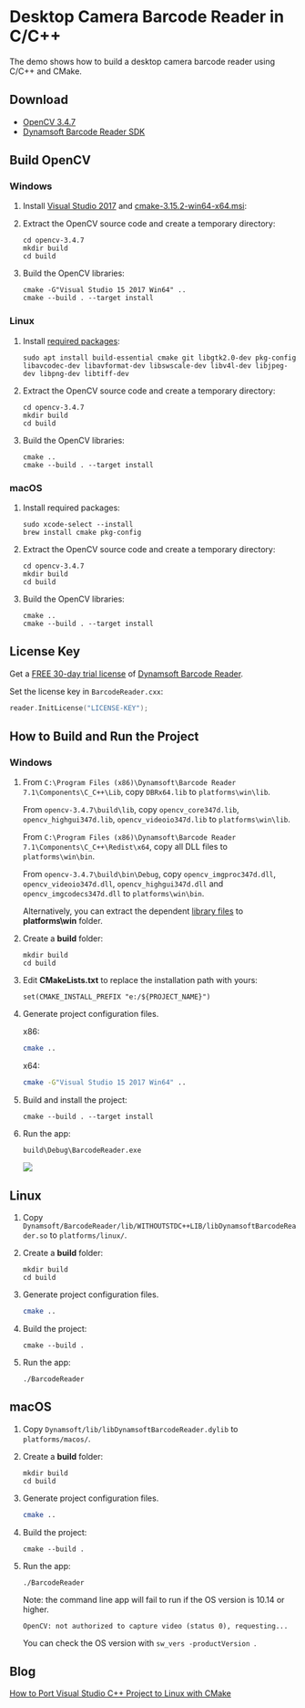 # Desktop Camera Barcode Reader in C/C++
The demo shows how to build a desktop camera barcode reader using C/C++ and CMake.

## Download
- [OpenCV 3.4.7](https://github.com/opencv/opencv/archive/3.4.7.zip)
- [Dynamsoft Barcode Reader SDK](https://github.com/dynamsoft-dbr/desktop-camera-barcode-reader/releases)

## Build OpenCV
### Windows
1. Install [Visual Studio 2017](https://www.visualstudio.com/downloads/) and [cmake-3.15.2-win64-x64.msi](https://github.com/Kitware/CMake/releases/download/v3.15.2/cmake-3.15.2-win64-x64.msi):
2. Extract the OpenCV source code and create a temporary directory:

    ```
    cd opencv-3.4.7
    mkdir build
    cd build
    ```

3. Build the OpenCV libraries:

    ```
    cmake -G"Visual Studio 15 2017 Win64" ..
    cmake --build . --target install
    ```

### Linux 
1. Install [required packages](https://docs.opencv.org/master/d7/d9f/tutorial_linux_install.html):

    ```
    sudo apt install build-essential cmake git libgtk2.0-dev pkg-config libavcodec-dev libavformat-dev libswscale-dev libv4l-dev libjpeg-dev libpng-dev libtiff-dev
    ```

2. Extract the OpenCV source code and create a temporary directory:

    ```
    cd opencv-3.4.7
    mkdir build
    cd build
    ```

3. Build the OpenCV libraries:

    ```
    cmake ..
    cmake --build . --target install
    ```

### macOS
1. Install required packages:

    ```
    sudo xcode-select --install
    brew install cmake pkg-config
    ```

2. Extract the OpenCV source code and create a temporary directory:

    ```
    cd opencv-3.4.7
    mkdir build
    cd build
    ```

3. Build the OpenCV libraries:

    ```
    cmake ..
    cmake --build . --target install
    ```

## License Key
Get a [FREE 30-day trial license](https://www.dynamsoft.com/CustomerPortal/Portal/Triallicense.aspx) of [Dynamsoft Barcode Reader](https://www.dynamsoft.com/Products/Dynamic-Barcode-Reader.aspx).

Set the license key in ``BarcodeReader.cxx``:

```c
reader.InitLicense("LICENSE-KEY");
```


## How to Build and Run the Project

### Windows
1. From `C:\Program Files (x86)\Dynamsoft\Barcode Reader 7.1\Components\C_C++\Lib`, copy `DBRx64.lib` to `platforms\win\lib`. 

    From `opencv-3.4.7\build\lib`, copy `opencv_core347d.lib`, `opencv_highgui347d.lib`, `opencv_videoio347d.lib` to `platforms\win\lib`. 
    
    From `C:\Program Files (x86)\Dynamsoft\Barcode Reader 7.1\Components\C_C++\Redist\x64`, copy all DLL files to `platforms\win\bin`.

    From `opencv-3.4.7\build\bin\Debug`, copy `opencv_imgproc347d.dll`, `opencv_videoio347d.dll`, `opencv_highgui347d.dll` and `opencv_imgcodecs347d.dll` to `platforms\win\bin`. 
    
    Alternatively, you can extract the dependent [library files](https://github.com/dynamsoft-dbr/desktop-camera-barcode-reader/releases/download/v0.1-alpha/win.zip) to **platforms\win** folder.

2. Create a **build** folder:

    ```
    mkdir build
    cd build
    ```

3. Edit **CMakeLists.txt** to replace the installation path with yours:
    ```
    set(CMAKE_INSTALL_PREFIX "e:/${PROJECT_NAME}")
    ```
4. Generate project configuration files.
     
    x86:
    ```bash
    cmake ..
    ```

    x64:
    ```bash
    cmake -G"Visual Studio 15 2017 Win64" ..
    ```
5. Build and install the project:
    ```
    cmake --build . --target install
    ```
6. Run the app:
    ```
    build\Debug\BarcodeReader.exe
    ```

    ![](https://www.dynamsoft.com/CustomerPortal/images/upload/224-big.png)

## Linux
1. Copy `Dynamsoft/BarcodeReader/lib/WITHOUTSTDC++LIB/libDynamsoftBarcodeReader.so` to `platforms/linux/`.
2. Create a **build** folder:

    ```
    mkdir build
    cd build
    ```

2. Generate project configuration files.

    ```bash
    cmake ..
    ```

3. Build the project:

    ```
    cmake --build . 
    ```

4. Run the app:

    ```
    ./BarcodeReader
    ```

## macOS

1. Copy `Dynamsoft/lib/libDynamsoftBarcodeReader.dylib` to `platforms/macos/`.
2. Create a **build** folder:

    ```
    mkdir build
    cd build
    ```

3. Generate project configuration files.

    ```bash
    cmake ..
    ```

4. Build the project:

    ```
    cmake --build . 
    ```

5. Run the app:

    ```
    ./BarcodeReader
    ```

    Note: the command line app will fail to run if the OS version is 10.14 or higher. 

    ```
    OpenCV: not authorized to capture video (status 0), requesting...
    ```

    You can check the OS version with `sw_vers -productVersion `.
    
  ## Blog
  [How to Port Visual Studio C++ Project to Linux with CMake](https://www.codepool.biz/port-visual-studio-cpp-linux-cmake.html)

